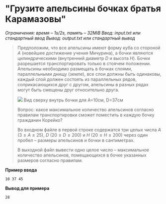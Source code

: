 # "Грузите апельсины бочках братья Карамазовы"

*Ограничения: время – 1s/2s, память – 32MiB Ввод: input.txt или стандартный ввод Вывод: output.txt или стандартный вывод*

> Предположим, что все апельсины имеют форму куба со стороной $A$ (новейшее достижение учения Мичурина), а бочки являются цилиндрическими (внутренний диаметр $D$ и высота $H$). Бочки разрешается транспортировать только в стоячем положении. Апельсины необходимо размещать в бочках слоями, параллельными днищу (земле), все слои должны быть одинаковы, каждый слой должен состоять из параллельных рядов, соприкасающихся друг с другом, апельсины в разных рядах могут быть смещены друг относительно друга.
>
> ![](https://ipc.susu.ru/14762.png)
> Вид сверху внутрь бочки для A=10см, D=37см
>
> Вопрос: какое максимальное количество апельсинов согласно правилам транспортировки сможет поместить в каждую бочку гражданин Корейко?
>
> Во входном файле в первой строке содержатся три целых числа $A$  $(3 ≤ A ≤ 25)$, $D$ $(20 ≤ D ≤ 200)$ и $H$ $(20 ≤ H ≤ 200)$ через один пробел – размеры апельсинов и бочки в сантиметрах.
>
> В выходной файл вывести одно целое число  – максимальное количество апельсинов, помещающихся в бочке указанных размеров согласно правилам.

**Пример ввода**
```
10 37 45
```             
**Вывод для примера**
```
28
```
